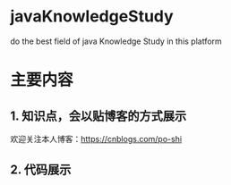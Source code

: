 # javaKnowledgeStudy
do the best field of java Knowledge Study in this platform
# 主要内容
## 1. 知识点，会以贴博客的方式展示
  欢迎关注本人博客：https://cnblogs.com/po-shi
## 2. 代码展示
